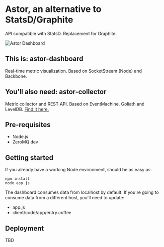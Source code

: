 Astor, an alternative to StatsD/Graphite
========================================

API compatible with StatsD. Replacement for Graphite.

![Astor Dashboard](http://i.imgur.com/xtTtS.png)

This is: astor-dashboard
---------------
Real-time metric visualization. Based on SocketStream (Node) and Backbone.

You'll also need: astor-collector
---------------
Metric collector and REST API. Based on EventMachine, Goliath and LevelDB. [Find it here.](https://github.com/malditogeek/astor-collector)

Pre-requisites
--------------

  * Node.js
  * ZeroMQ dev 

Getting started
---------------

If you already have a working Node environment, should be as easy as:

    npm install
    node app.js

The dashboard consumes data from localhost by default. If you're going to consume data from a different host, you'll need to update:

  * app.js
  * client/code/app/entry.coffee

Deployment
----------

TBD
